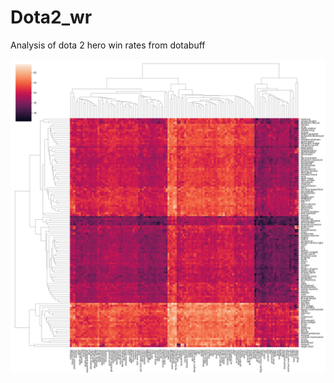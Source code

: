 # Dota2_wr
Analysis of dota 2 hero win rates from dotabuff

![hero winrates clusters](Hero_wr_cluster.png)